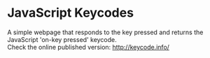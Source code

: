 # JavaScript Keycodes
A simple webpage that responds to the key pressed and returns the JavaScript 'on-key pressed' keycode.<br/>
Check the online published version: http://keycode.info/
